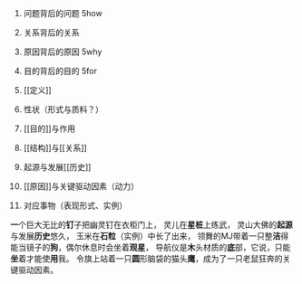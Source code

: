 1. 问题背后的问题 5how
2. 关系背后的关系
3. 原因背后的原因 5why
4. 目的背后的目的 5for

1. [[定义]] 
2. 性状（形式与质料？）
3. [[目的]]与作用
4. [[结构]]与[[关系]] 
5. 起源与发展[[历史]] 
6. [[原因]]与关键驱动因素（动力）
7. 对应事物（表现形式、实例）

**一**个巨大无比的**钉**子把幽灵钉在衣柜门上，
灵儿在**星桩**上练武，
灵山大佛的**起源**与发展**历史**悠久，
玉米在**石粒**（实例）中长了出来，
领舞的MJ带着一只整**洁**得能当镜子的**狗**，偶尔休息时会坐着**观星**，
导航仪是**木**头材质的**底**部，它说，只能**坐**着才能使**用**我。
令旗上站着一只**圆**形脑袋的猫头**鹰**，成为了一只老鼠狂奔的关键驱动因素。